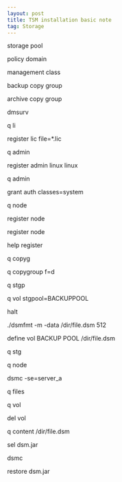 ```yaml
---
layout: post
title: TSM installation basic note
tag: Storage
---
```

storage pool

policy domain

management class

backup copy group

archive copy group

dmsurv

q li

register lic file=*.lic

q admin 

register admin linux linux

q admin

grant auth classes=system

q node

 register node

register node  

help register 

q copyg

q copygroup f=d

q stgp

q vol stgpool=BACKUPPOOL

halt

./dsmfmt -m -data /dir/file.dsm 512

define vol BACKUP POOL /dir/file.dsm 

q stg

q node

dsmc -se=server_a

q files

q vol 

del vol 

q content  /dir/file.dsm 

sel dsm.jar

dsmc

restore dsm.jar


